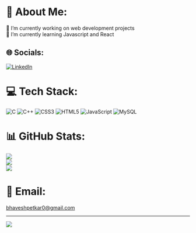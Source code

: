 # 💫 About Me:
🔭 I’m currently working on web development projects<br>🌱 I’m currently learning Javascript and React<br>


## 🌐 Socials:
[![LinkedIn](https://img.shields.io/badge/LinkedIn-%230077B5.svg?logo=linkedin&logoColor=white)](https://linkedin.com/in/https://www.linkedin.com/in/bhavesh-petkar-7b38b31ba/) 

# 💻 Tech Stack:
![C](https://img.shields.io/badge/c-%2300599C.svg?style=for-the-badge&logo=c&logoColor=white) ![C++](https://img.shields.io/badge/c++-%2300599C.svg?style=for-the-badge&logo=c%2B%2B&logoColor=white) ![CSS3](https://img.shields.io/badge/css3-%231572B6.svg?style=for-the-badge&logo=css3&logoColor=white) ![HTML5](https://img.shields.io/badge/html5-%23E34F26.svg?style=for-the-badge&logo=html5&logoColor=white) ![JavaScript](https://img.shields.io/badge/javascript-%23323330.svg?style=for-the-badge&logo=javascript&logoColor=%23F7DF1E) ![MySQL](https://img.shields.io/badge/mysql-%2300f.svg?style=for-the-badge&logo=mysql&logoColor=white)
# 📊 GitHub Stats:
![](https://github-readme-stats.vercel.app/api?username=Bhaveshpetkar3&theme=dark&hide_border=false&include_all_commits=true&count_private=true)<br/>
![](https://github-readme-streak-stats.herokuapp.com/?user=Bhaveshpetkar3&theme=dark&hide_border=false)<br/>
![](https://github-readme-stats.vercel.app/api/top-langs/?username=Bhaveshpetkar3&theme=dark&hide_border=false&include_all_commits=true&count_private=true&layout=compact)

# 📧 Email:
bhaveshpetkar0@gmail.com


---
[![](https://visitcount.itsvg.in/api?id=Bhaveshpetkar3&icon=0&color=0)](https://visitcount.itsvg.in)

<!-- Proudly created with GPRM ( https://gprm.itsvg.in ) -->
